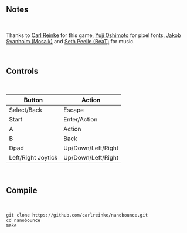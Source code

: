 
## Notes
<br/>

Thanks to [Carl Reinke](https://github.com/carlreinke) for this game, [Yuji Oshimoto](http://www.04.jp.org/) for pixel fonts, [Jakob Svanholm (Mosaik)](http://www.mosaik.se/) and [Seth Peelle (BeaT)](https://www.beatfox.com/) for music.

<br/>

## Controls
<br/>

|Button| Action |
|--|--|
| Select/Back | Escape |
| Start| Enter/Action |
| A| Action|
| B| Back |
| Dpad| Up/Down/Left/Right |
| Left/Right Joytick| Up/Down/Left/Right |

<br/>

## Compile
<br/>

```shell 
git clone https://github.com/carlreinke/nanobounce.git
cd nanobounce
make
```

<br/>
